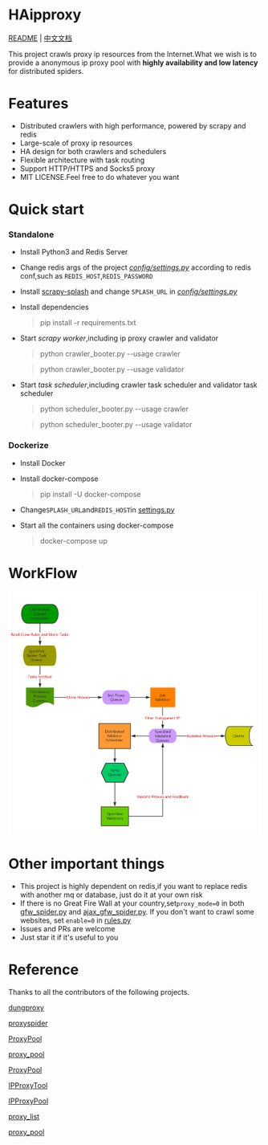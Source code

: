 # HAipproxy
[README](README.md) | [中文文档](README_ZH.md)

This project crawls proxy ip resources from the Internet.What we wish is to provide a 
anonymous ip proxy pool with **highly availability and low latency** for distributed 
spiders.

# Features
- Distributed crawlers with high performance, powered by scrapy and redis
- Large-scale of proxy ip resources
- HA design for both crawlers and schedulers
- Flexible architecture with task routing
- Support HTTP/HTTPS and Socks5 proxy
- MIT LICENSE.Feel free to do whatever you want

# Quick start

### Standalone
- Install Python3 and Redis Server
- Change redis args of the project *[config/settings.py](config/settings.py)* according to redis conf,such as `REDIS_HOST`,`REDIS_PASSWORD`
- Install [scrapy-splash](https://github.com/scrapy-plugins/scrapy-splash) and change `SPLASH_URL` in *[config/settings.py](config/settings.py)*
- Install dependencies
  > pip install -r requirements.txt
- Start *scrapy worker*,including ip proxy crawler and validator
  > python crawler_booter.py --usage crawler

  > python crawler_booter.py --usage validator
- Start *task scheduler*,including crawler task scheduler and validator task scheduler
  > python scheduler_booter.py --usage crawler

  > python scheduler_booter.py --usage validator

### Dockerize
- Install Docker

- Install docker-compose
  > pip install -U docker-compose

- Change`SPLASH_URL`and`REDIS_HOST`in [settings.py](config/settings.py)

- Start all the containers using docker-compose
  > docker-compose up

# WorkFlow
![](static/workflow.png)

# Other important things
- This project is highly dependent on redis,if you want to replace redis with another mq or database,
just do it at your own risk
- If there is no Great Fire Wall at your country,set`proxy_mode=0` in both [gfw_spider.py](crawler/spiders/ajax_spider.py) and [ajax_gfw_spider.py](crawler/spiders/ajax_gfw_spider.py).
If you don't want to crawl some websites, set `enable=0` in [rules.py](config/rules.py)
- Issues and PRs are welcome
- Just star it if it's useful to you

# Reference
Thanks to all the contributors of the following projects.

[dungproxy](https://github.com/virjar/dungproxy)

[proxyspider](https://github.com/zhangchenchen/proxyspider)

[ProxyPool](https://github.com/henson/ProxyPool)

[proxy_pool](https://github.com/jhao104/proxy_pool)

[ProxyPool](https://github.com/WiseDoge/ProxyPool)

[IPProxyTool](https://github.com/awolfly9/IPProxyTool)

[IPProxyPool](https://github.com/qiyeboy/IPProxyPool)

[proxy_list](https://github.com/gavin66/proxy_list)

[proxy_pool](https://github.com/lujqme/proxy_pool)

